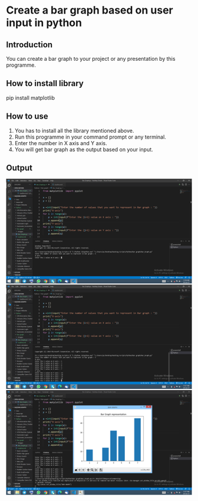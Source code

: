 # Create a bar graph based on user input in python

## Introduction
You can create a bar graph to your project or any presentation by this programme.

## How to install library
pip install matplotlib

## How to use
1. You has to install all the library mentioned above.
2. Run this programme in your command prompt or any terminal.
3. Enter the number in X axis and Y axis.
4. You will get bar graph as the output based on your input.

## Output
![](Images/img1.png)
![](Images/img2.png)
![](Images/img3.png)
